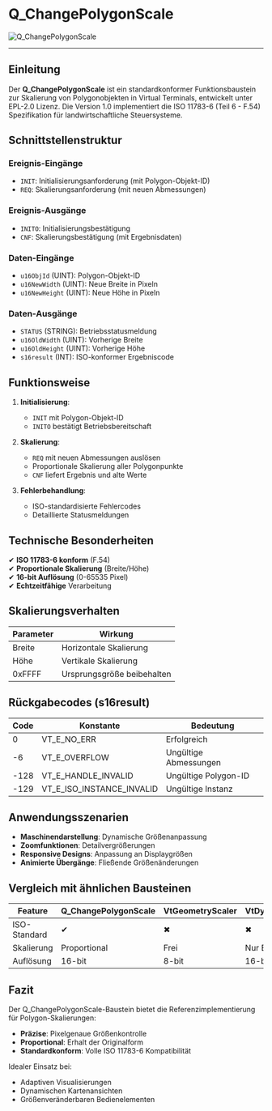 # Q_ChangePolygonScale

![Q_ChangePolygonScale](https://user-images.githubusercontent.com/116869307/214147096-01ad8095-df5d-4cab-82ee-7f97a5758ea0.png)

* * * * * * * * * *

## Einleitung
Der **Q_ChangePolygonScale** ist ein standardkonformer Funktionsbaustein zur Skalierung von Polygonobjekten in Virtual Terminals, entwickelt unter EPL-2.0 Lizenz. Die Version 1.0 implementiert die ISO 11783-6 (Teil 6 - F.54) Spezifikation für landwirtschaftliche Steuersysteme.

## Schnittstellenstruktur

### **Ereignis-Eingänge**
- `INIT`: Initialisierungsanforderung (mit Polygon-Objekt-ID)
- `REQ`: Skalierungsanforderung (mit neuen Abmessungen)

### **Ereignis-Ausgänge**
- `INITO`: Initialisierungsbestätigung
- `CNF`: Skalierungsbestätigung (mit Ergebnisdaten)

### **Daten-Eingänge**
- `u16ObjId` (UINT): Polygon-Objekt-ID
- `u16NewWidth` (UINT): Neue Breite in Pixeln
- `u16NewHeight` (UINT): Neue Höhe in Pixeln

### **Daten-Ausgänge**
- `STATUS` (STRING): Betriebsstatusmeldung
- `u16OldWidth` (UINT): Vorherige Breite
- `u16OldHeight` (UINT): Vorherige Höhe
- `s16result` (INT): ISO-konformer Ergebniscode

## Funktionsweise

1. **Initialisierung**:
   - `INIT` mit Polygon-Objekt-ID
   - `INITO` bestätigt Betriebsbereitschaft

2. **Skalierung**:
   - `REQ` mit neuen Abmessungen auslösen
   - Proportionale Skalierung aller Polygonpunkte
   - `CNF` liefert Ergebnis und alte Werte

3. **Fehlerbehandlung**:
   - ISO-standardisierte Fehlercodes
   - Detaillierte Statusmeldungen

## Technische Besonderheiten

✔ **ISO 11783-6 konform** (F.54)  
✔ **Proportionale Skalierung** (Breite/Höhe)  
✔ **16-bit Auflösung** (0-65535 Pixel)  
✔ **Echtzeitfähige** Verarbeitung  

## Skalierungsverhalten

| Parameter  | Wirkung                     |
|------------|-----------------------------|
| Breite     | Horizontale Skalierung      |
| Höhe       | Vertikale Skalierung        |
| 0xFFFF     | Ursprungsgröße beibehalten  |

## Rückgabecodes (s16result)

| Code | Konstante               | Bedeutung                          |
|------|-------------------------|------------------------------------|
| 0    | VT_E_NO_ERR             | Erfolgreich                       |
| -6   | VT_E_OVERFLOW           | Ungültige Abmessungen             |
| -128 | VT_E_HANDLE_INVALID     | Ungültige Polygon-ID              |
| -129 | VT_E_ISO_INSTANCE_INVALID | Ungültige Instanz                |

## Anwendungsszenarien

- **Maschinendarstellung**: Dynamische Größenanpassung
- **Zoomfunktionen**: Detailvergrößerungen
- **Responsive Designs**: Anpassung an Displaygrößen
- **Animierte Übergänge**: Fließende Größenänderungen

## Vergleich mit ähnlichen Bausteinen

| Feature        | Q_ChangePolygonScale | VtGeometryScaler | VtDynamicResize |
|---------------|----------------------|------------------|-----------------|
| ISO-Standard  | ✔                    | ✖                | ✖               |
| Skalierung    | Proportional         | Frei             | Nur Breite      |
| Auflösung     | 16-bit               | 8-bit            | 16-bit          |

## Fazit

Der Q_ChangePolygonScale-Baustein bietet die Referenzimplementierung für Polygon-Skalierungen:

- **Präzise**: Pixelgenaue Größenkontrolle
- **Proportional**: Erhalt der Originalform
- **Standardkonform**: Volle ISO 11783-6 Kompatibilität

Idealer Einsatz bei:
- Adaptiven Visualisierungen
- Dynamischen Kartenansichten
- Größenveränderbaren Bedienelementen
































